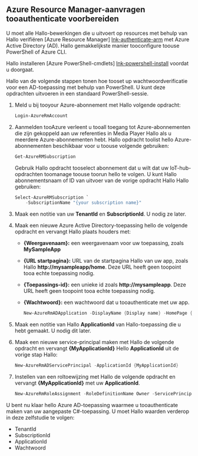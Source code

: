 ## <a name="prepare-tooauthenticate-azure-resource-manager-requests"></a>Azure Resource Manager-aanvragen tooauthenticate voorbereiden
U moet alle Hallo-bewerkingen die u uitvoert op resources met behulp van Hallo verifiëren [Azure Resource Manager] [ lnk-authenticate-arm] met Azure Active Directory (AD). Hallo gemakkelijkste manier tooconfigure toouse PowerShell of Azure CLI.

Hallo installeren [Azure PowerShell-cmdlets] [ lnk-powershell-install] voordat u doorgaat.

Hallo van de volgende stappen tonen hoe tooset up wachtwoordverificatie voor een AD-toepassing met behulp van PowerShell. U kunt deze opdrachten uitvoeren in een standaard PowerShell-sessie.

1. Meld u bij tooyour Azure-abonnement met Hallo volgende opdracht:

    ```powershell
    Login-AzureRmAccount
    ```

1. Aanmelden tooAzure verleent u tooall toegang tot Azure-abonnementen die zijn gekoppeld aan uw referenties in Media Player Hallo als u meerdere Azure-abonnementen hebt. Hallo opdracht toolist hello Azure-abonnementen beschikbaar voor u toouse volgende gebruiken:

    ```powershell
    Get-AzureRMSubscription
    ```

    Gebruik Hallo opdracht tooselect abonnement dat u wilt dat uw IoT-hub-opdrachten toomanage toouse toorun hello te volgen. U kunt Hallo abonnementsnaam of ID van uitvoer van de vorige opdracht Hallo Hallo gebruiken:

    ```powershell
    Select-AzureRMSubscription `
        -SubscriptionName "{your subscription name}"
    ```

2. Maak een notitie van uw **TenantId** en **SubscriptionId**. U nodig ze later.
3. Maak een nieuwe Azure Active Directory-toepassing hello de volgende opdracht en vervangt Hallo plaats houders met:
   
   * **{Weergavenaam}:** een weergavenaam voor uw toepassing, zoals **MySampleApp**
   * **{URL startpagina}:** URL van de startpagina Hallo van uw app, zoals Hallo **http://mysampleapp/home**. Deze URL heeft geen toopoint tooa echte toepassing nodig.
   * **{Toepassings-id}:** een unieke id zoals **http://mysampleapp**. Deze URL heeft geen toopoint tooa echte toepassing nodig.
   * **{Wachtwoord}:** een wachtwoord dat u tooauthenticate met uw app.
     
     ```powershell
     New-AzureRmADApplication -DisplayName {Display name} -HomePage {Home page URL} -IdentifierUris {Application identifier} -Password {Password}
     ```
4. Maak een notitie van Hallo **ApplicationId** van Hallo-toepassing die u hebt gemaakt. U nodig dit later.
5. Maak een nieuwe service-principal maken met Hallo de volgende opdracht en vervangt **{MyApplicationId}** Hello **ApplicationId** uit de vorige stap Hallo:
   
    ```powershell
    New-AzureRmADServicePrincipal -ApplicationId {MyApplicationId}
    ```
6. Instellen van een roltoewijzing met Hallo de volgende opdracht en vervangt **{MyApplicationId}** met uw **ApplicationId**.
   
    ```powershell
    New-AzureRmRoleAssignment -RoleDefinitionName Owner -ServicePrincipalName {MyApplicationId}
    ```

U bent nu klaar hello Azure AD-toepassing waarmee u tooauthenticate maken van uw aangepaste C#-toepassing. U moet Hallo waarden verderop in deze zelfstudie te volgen:

* TenantId
* SubscriptionId
* ApplicationId
* Wachtwoord

[lnk-authenticate-arm]: https://msdn.microsoft.com/library/azure/dn790557.aspx
[lnk-powershell-install]: https://docs.microsoft.com/powershell/azure/install-azurerm-ps
